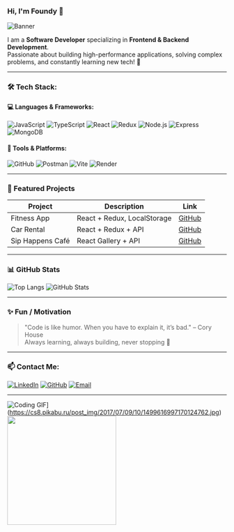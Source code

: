 ### Hi, I'm Foundy 👋

![Banner](https://user-images.githubusercontent.com/yourusername/banner-image.gif)

I am a **Software Developer** specializing in **Frontend & Backend Development**.  
Passionate about building high-performance applications, solving complex problems, and constantly learning new tech! 🚀

---

### 🛠️ Tech Stack:

#### 💻 Languages & Frameworks:
![JavaScript](https://img.shields.io/badge/JavaScript-F7DF1E?style=for-the-badge&logo=javascript&logoColor=black)
![TypeScript](https://img.shields.io/badge/TypeScript-007ACC?style=for-the-badge&logo=typescript&logoColor=white)
![React](https://img.shields.io/badge/React-20232A?style=for-the-badge&logo=react&logoColor=61DAFB)
![Redux](https://img.shields.io/badge/Redux-764ABC?style=for-the-badge&logo=redux&logoColor=white)
![Node.js](https://img.shields.io/badge/Node.js-43853D?style=for-the-badge&logo=node-dot-js&logoColor=white)
![Express](https://img.shields.io/badge/Express-000000?style=for-the-badge&logo=express&logoColor=white)
![MongoDB](https://img.shields.io/badge/MongoDB-4EA94B?style=for-the-badge&logo=mongodb&logoColor=white)

#### 🔧 Tools & Platforms:
![GitHub](https://img.shields.io/badge/GitHub-181717?style=for-the-badge&logo=github&logoColor=white)
![Postman](https://img.shields.io/badge/Postman-FF6C37?style=for-the-badge&logo=postman&logoColor=white)
![Vite](https://img.shields.io/badge/Vite-646CFF?style=for-the-badge&logo=vite&logoColor=white)
![Render](https://img.shields.io/badge/Render-46E3B7?style=for-the-badge&logo=render&logoColor=black)

---

### 🚀 Featured Projects

| Project | Description | Link |
|---------|-------------|------|
| Fitness App | React + Redux, LocalStorage | [GitHub](https://github.com/FoUndY121/fitness-app) |
| Car Rental | React + Redux + API | [GitHub](https://github.com/FoUndY121/rental-car) |
| Sip Happens Café | React Gallery + API | [GitHub](https://github.com/FoUndY121/sip-happens-cafe) |

---

### 📊 GitHub Stats
![Top Langs](https://github-readme-stats.vercel.app/api/top-langs/?username=FoUndY121&layout=compact&theme=radical)
![GitHub Stats](https://github-readme-stats.vercel.app/api?username=FoUndY121&show_icons=true&theme=radical)

---

### ✨ Fun / Motivation
> "Code is like humor. When you have to explain it, it’s bad." – Cory House  
> Always learning, always building, never stopping 🚀

---

### 📫 Contact Me:
[![LinkedIn](https://img.shields.io/badge/LinkedIn-blue?style=for-the-badge&logo=linkedin)](https://www.linkedin.com/in/vladyslav-mashyrov-009156263)
[![GitHub](https://img.shields.io/badge/GitHub-black?style=for-the-badge&logo=github)](https://github.com/FoUndY121)
[![Email](https://img.shields.io/badge/Email-D14836?style=for-the-badge&logo=gmail&logoColor=white)](mailto:foundybash@gmail.com)

---

![Coding GIF]([https://media.giphy.com/media/Y1Zr4JpT2DTLy/giphy.gif)](https://cs8.pikabu.ru/post_img/2017/07/09/10/1499616997170124762.jpg) <img src="https://media.giphy.com/media/13HgwGsXF0aiGY/giphy.gif" width="250">
